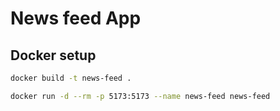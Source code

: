 # News feed App

## Docker setup

```bash
docker build -t news-feed .
```

```bash
docker run -d --rm -p 5173:5173 --name news-feed news-feed
```

